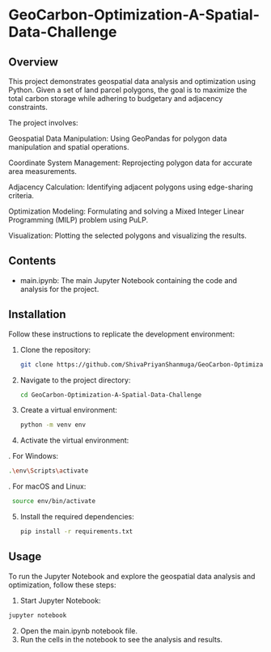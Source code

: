 # GeoCarbon-Optimization-A-Spatial-Data-Challenge
## Overview
This project demonstrates geospatial data analysis and optimization using Python.
Given a set of land parcel polygons, the goal is to maximize the total carbon storage while adhering to budgetary and adjacency constraints. 

The project involves:

Geospatial Data Manipulation: Using GeoPandas for polygon data manipulation and spatial operations.

Coordinate System Management: Reprojecting polygon data for accurate area measurements.

Adjacency Calculation: Identifying adjacent polygons using edge-sharing criteria.

Optimization Modeling: Formulating and solving a Mixed Integer Linear Programming (MILP) problem using PuLP.

Visualization: Plotting the selected polygons and visualizing the results.

## Contents
- main.ipynb: The main Jupyter Notebook containing the code and analysis for the project.

## Installation
Follow these instructions to replicate the development environment:

1. Clone the repository:
   ```sh
   git clone https://github.com/ShivaPriyanShanmuga/GeoCarbon-Optimization-A-Spatial-Data-Challenge.git
   ```
2. Navigate to the project directory:
   ```sh
   cd GeoCarbon-Optimization-A-Spatial-Data-Challenge
   ```
3. Create a virtual environment:
   ```sh
   python -m venv env
   ```
4. Activate the virtual environment:
   
  . For Windows: 
   ```sh
   .\env\Scripts\activate
   ```
   
  . For macOS and Linux:
   ```sh
    source env/bin/activate
   ```
5. Install the required dependencies:
   ```sh
   pip install -r requirements.txt
   ```
## Usage
To run the Jupyter Notebook and explore the geospatial data analysis and optimization, follow these steps:

1. Start Jupyter Notebook:
```sh
jupyter notebook
```
2. Open the main.ipynb notebook file.
3. Run the cells in the notebook to see the analysis and results.
